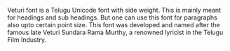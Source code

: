 Veturi font is a Telugu Unicode font with side weight. This is mainly meant for headings and sub headings. But one can use this font for paragraphs also upto certain point size. This font was developed and named after the famous late Veturi Sundara Rama Murthy, a renowned lyricist in the Telugu Film Industry.
